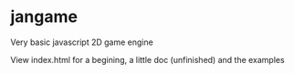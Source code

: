 # jangame
Very basic javascript 2D game engine

View index.html for a begining, a little doc (unfinished) and the examples
